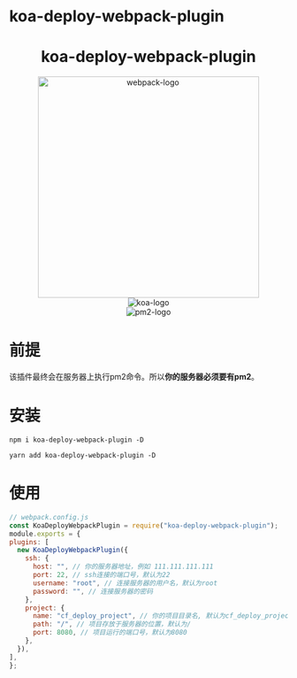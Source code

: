 # koa-deploy-webpack-plugin
<div align='center'>

# koa-deploy-webpack-plugin
<div align=center>
 <img src="https://raw.githubusercontent.com/webpack/media/master/logo/icon-square-big.png" alt="webpack-logo" style="width: 400px;height: 400px;"/>
<div align=center>
<img src="https://seeklogo.com/images/K/koa-logo-D494764315-seeklogo.com.png" alt="koa-logo" style="" />
<div align=center>
<img src="https://raw.githubusercontent.com/unitech/pm2/master/pres/pm2.20d3ef.png" alt="pm2-logo" style="" />

<div align='left'>

# 前提
  该插件最终会在服务器上执行pm2命令。所以**你的服务器必须要有pm2**。
# 安装
  ```shell
  npm i koa-deploy-webpack-plugin -D
  ```
   ```shell
  yarn add koa-deploy-webpack-plugin -D
  ```
# 使用
  ```js
// webpack.config.js
const KoaDeployWebpackPlugin = require("koa-deploy-webpack-plugin");
module.exports = {
  plugins: [
    new KoaDeployWebpackPlugin({
      ssh: {
        host: "", // 你的服务器地址，例如 111.111.111.111
        port: 22, // ssh连接的端口号，默认为22
        username: "root", // 连接服务器的用户名，默认为root
        password: "", // 连接服务器的密码
      },
      project: {
        name: "cf_deploy_project", // 你的项目目录名, 默认为cf_deploy_project
        path: "/", // 项目存放于服务器的位置，默认为/
        port: 8080, // 项目运行的端口号，默认为8080
      },
    }),
  ],
};
```
